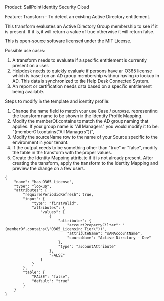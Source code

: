Product: SailPoint Identity Security Cloud

Feature: Transform - To detect an existing Active Directory entitlement.

This transform evaluates an Active Directory Group membership to see if it is present. If it is, it will return a value of true otherwise it will return false.

This is open-source software licensed under the MIT License.

Possible use cases: 
1) A transform needs to evaluate if a specific entitlement is currently present on a user. 
2) Helpdesk needs to quickly evaluate if persons have an O365 license which is based on an AD group membership without having to lookup in AD. This data is 
    synchronized to the Help Desk Connected System.
3) An report or certification needs data based on a specific entitlement being available.


Steps to modify in the template and identity profile:
1) Change the name field to match your use Case / purpose, representing the transform name to be shown in the Identity Profile Mapping.
2) Modify the memberOf.contains to match the AD group naming that applies. If your group name is "All Managers" you would modify it to be:
    "(memberOf.contains(\"All Managers\"))",
3) Modify the sourceName row to the name of your Source specific to the environment in your tenant.
4) If the output needs to be something other than "true" or "false", modify the table in the transform with the proper values.
5) Create the Identity Mapping attribute if it is not already present. After creating the transform, apply the transform to the Identity Mapping and preview the change on a few users.


```
{
    "name": "has_O365_License",
    "type": "lookup",
    "attributes": {
        "requiresPeriodicRefresh": true,
        "input": {
            "type": "firstValid",
            "attributes": {
                "values": [
                    {
                        "attributes": {
                            "accountPropertyFilter": "(memberOf.contains(\"O365_Licensing_Tier\"))",
                            "attributeName": "sAMAccountName",
                            "sourceName": "Active Directory - Dev"
                        },
                        "type": "accountAttribute"
                    },
                    "FALSE"
                ]
            }
        },
        "table": {
            "FALSE": "false",
            "default": "true"
        }
    }
}
```